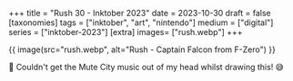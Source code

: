 +++
title = "Rush 30 - Inktober 2023"
date = 2023-10-30
draft =  false
[taxonomies]
tags = ["inktober", "art", "nintendo"]
medium = ["digital"]
series = ["inktober-2023"]
[extra]
images= ["rush.webp"]
+++

{{ image(src="rush.webp", alt="Rush - Captain Falcon from F-Zero") }}

🏁 Couldn't get the Mute City music out of my head whilst drawing this! 😅
